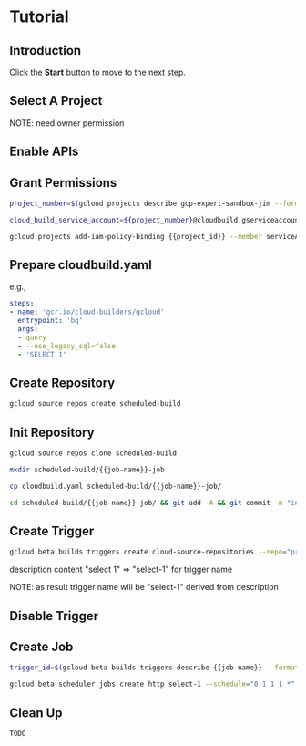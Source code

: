 # Tutorial

<walkthrough-watcher-constant key="job-name" value="select-1"></walkthrough-watcher-constant>

## Introduction

<walkthrough-tutorial-duration duration="30"></walkthrough-tutorial-duration>

Click the **Start** button to move to the next step.

## Select A Project

<walkthrough-project-setup></walkthrough-project-setup>

<walkthrough-footnote>NOTE: need owner permission</walkthrough-footnote>

## Enable APIs

<walkthrough-enable-apis apis="sourcerepo.googleapis.com,cloudbuild.googleapis.com,cloudscheduler.googleapis.com,appengine.googleapis.com,bigquery.googleapis.com"></walkthrough-enable-apis>

## Grant Permissions

```bash
project_number=$(gcloud projects describe gcp-expert-sandbox-jim --format='value(projectNumber)')
```
```bash
cloud_build_service_account=${project_number}@cloudbuild.gserviceaccount.com
```
```bash
gcloud projects add-iam-policy-binding {{project_id}} --member serviceAccount:${cloud_build_service_account} --role roles/bigquery.jobUser
```

## Prepare cloudbuild.yaml

e.g.,

```yaml
steps:
- name: 'gcr.io/cloud-builders/gcloud'
  entrypoint: 'bq'
  args:
  - query
  - --use_legacy_sql=false
  - 'SELECT 1'
```

## Create Repository

```bash
gcloud source repos create scheduled-build
```

## Init Repository

```bash
gcloud source repos clone scheduled-build
```
```bash
mkdir scheduled-build/{{job-name}}-job
```
```bash
cp cloudbuild.yaml scheduled-build/{{job-name}}-job/
```
```bash
cd scheduled-build/{{job-name}}-job/ && git add -A && git commit -m "init" && git push && cd -
```

## Create Trigger

```bash
gcloud beta builds triggers create cloud-source-repositories --repo="projects/{{project_id}}/repos/scheduled-build" --build-config="{{job-name}}-job/cloudbuild.yaml" --branch-pattern="^master$" --included-files="{{job-name}}-job/**" --description="select 1"
```

description content "select 1" => "select-1" for trigger name

<walkthrough-footnote>NOTE: as result trigger name will be "select-1" derived from description</walkthrough-footnote>

## Disable Trigger

## Create Job

```bash
trigger_id=$(gcloud beta builds triggers describe {{job-name}} --format='value(id)')
```
```bash
gcloud beta scheduler jobs create http select-1 --schedule="0 1 1 1 *" --uri=https://cloudbuild.googleapis.com/v1/projects/{{project_id}}/triggers/${trigger_id}:run --message-body='{"branchName":"master"}' --oauth-service-account-email={{project_id}}@appspot.gserviceaccount.com
```

## Clean Up

```bash
TODO
```
